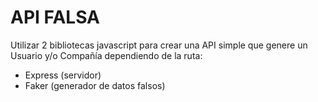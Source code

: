 # API FALSA

Utilizar 2 bibliotecas javascript para crear una API simple que genere un Usuario y/o Compañía dependiendo de la ruta:

- Express (servidor)
- Faker (generador de datos falsos)
